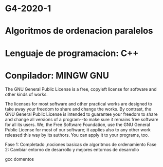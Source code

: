 # G4-2020-1
# Algoritmos de ordenacion paralelos
# Lenguaje de programacion: C++
# Conpilador: MINGW GNU

The GNU General Public License is a free, copyleft license for software and other kinds of works.

The licenses for most software and other practical works are designed to take away your freedom to share and change the works. By contrast, the GNU General Public License is intended to guarantee your freedom to share and change all versions of a program--to make sure it remains free software for all its users. We, the Free Software Foundation, use the GNU General Public License for most of our software; it applies also to any other work released this way by its authors. You can apply it to your programs, too.


Fase 1: Completado ,nociones basicas de algoritmos de ordenamiento
Fase 2: Cambiar entorno de desarrollo y mejores entornos de desarrollo

gcc domentos
